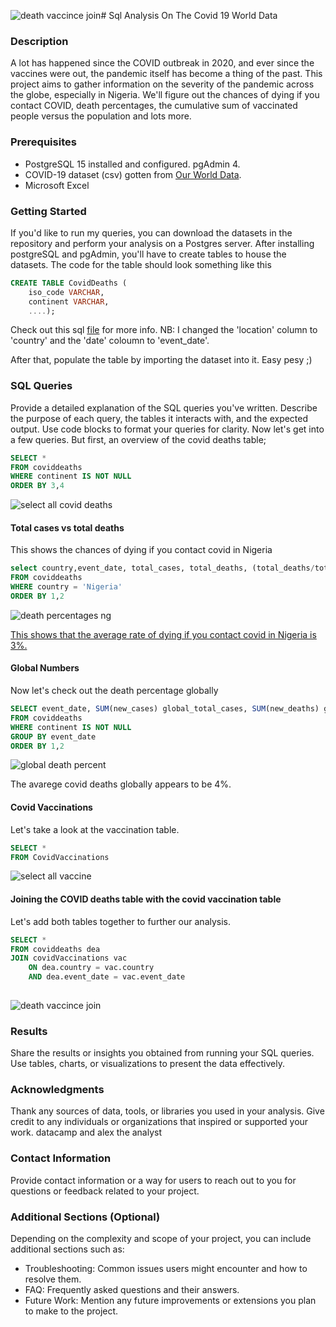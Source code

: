 ![death vaccince join](https://github.com/niola-liberty/covid-sql-project/assets/82907562/d9cf273d-df7d-4da8-8adf-17e3b1de6a8b)# Sql Analysis On The Covid 19 World Data


### Description

A lot has happened since the COVID outbreak in 2020, and ever since the vaccines were out, the pandemic itself has become a thing of the past. This project aims to gather information on the severity of the pandemic across the globe, especially in Nigeria. We'll figure out the chances of dying if you contact COVID, death percentages, the cumulative sum of vaccinated people versus the population and lots more.


### Prerequisites

- PostgreSQL 15 installed and configured. pgAdmin 4.
- COVID-19 dataset (csv) gotten from [Our World Data](https://ourworldindata.org/coronavirus).
- Microsoft Excel

### Getting Started

If you'd like to run my queries, you can download the datasets in the repository and perform your analysis on a Postgres server. After installing postgreSQL and pgAdmin, you'll have to create tables to house the datasets. The code for the table should look something like this
```sql
CREATE TABLE CovidDeaths (
	iso_code VARCHAR,
	continent VARCHAR,
    ....);
```
Check out this sql [file](https://github.com/niola-liberty/covid-sql-project/blob/main/tables%20import%20queries.sql) for more info. 
NB: I changed the 'location' column to 'country' and the 'date' coloumn to 'event_date'.

After that, populate the table by importing the dataset into it. Easy pesy ;)

### SQL Queries

Provide a detailed explanation of the SQL queries you've written. Describe the purpose of each query, the tables it interacts with, and the expected output. Use code blocks to format your queries for clarity.
Now let's get into a few queries. But first, an overview of the covid deaths table;
```sql
SELECT * 
FROM coviddeaths
WHERE continent IS NOT NULL
ORDER BY 3,4
```

![select all covid deaths](https://github.com/niola-liberty/covid-sql-project/assets/82907562/ba5ff080-31ee-483a-b223-11569415039c)


#### Total cases vs total deaths
This shows the chances of dying if you contact covid in Nigeria 
```sql
select country,event_date, total_cases, total_deaths, (total_deaths/total_cases)*100 death_percentage
FROM coviddeaths
WHERE country = 'Nigeria'
ORDER BY 1,2
```
![death percentages ng](https://github.com/niola-liberty/covid-sql-project/assets/82907562/4cb96eb0-f062-431a-a98d-18b1363d5759)

<u>This shows that the average rate of dying if you contact covid in Nigeria is 3%.</u>

#### Global Numbers
Now let's check out the death percentage globally
```sql
SELECT event_date, SUM(new_cases) global_total_cases, SUM(new_deaths) global_total_deaths, sum(new_deaths)/sum(new_cases)*100 global_deaths_precentage
FROM coviddeaths
WHERE continent IS NOT NULL
GROUP BY event_date
ORDER BY 1,2
```
![global death percent](https://github.com/niola-liberty/covid-sql-project/assets/82907562/35d90684-2a51-40a1-8c2b-ab4cc02c6187)

The avarege covid deaths globally appears to be 4%.

#### Covid Vaccinations
Let's take a look at the vaccination table.
```sql
SELECT * 
FROM CovidVaccinations 

```
![select all vaccine](https://github.com/niola-liberty/covid-sql-project/assets/82907562/81e08752-71fd-4394-bae0-618f8fcc8198)

#### Joining the COVID deaths table with the covid vaccination table
Let's add both tables together to further our analysis.
```sql
SELECT *
FROM coviddeaths dea
JOIN covidVaccinations vac
	ON dea.country = vac.country
	AND dea.event_date = vac.event_date
	  
```
![death vaccince join](https://github.com/niola-liberty/covid-sql-project/assets/82907562/34c8e163-6177-4b9d-8d4f-839d98eecb2e)


### Results

Share the results or insights you obtained from running your SQL queries. Use tables, charts, or visualizations to present the data effectively.


### Acknowledgments

Thank any sources of data, tools, or libraries you used in your analysis. Give credit to any individuals or organizations that inspired or supported your work.
datacamp and alex the analyst

### Contact Information

Provide contact information or a way for users to reach out to you for questions or feedback related to your project.

### Additional Sections (Optional)

Depending on the complexity and scope of your project, you can include additional sections such as:

- Troubleshooting: Common issues users might encounter and how to resolve them.
- FAQ: Frequently asked questions and their answers.
- Future Work: Mention any future improvements or extensions you plan to make to the project.


